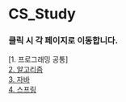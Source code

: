 # CS_Study
### 클릭 시 각 페이지로 이동합니다.
[1. 프로그래밍 공통]  
[2. 알고리즘](https://github.com/LeeKiJong/CS_Study/blob/main/Algorithm/README.md)  
[3. 자바](https://github.com/LeeKiJong/CS_Study/blob/main/Java/README.md)  
[4. 스프링](https://github.com/LeeKiJong/CS_Study/blob/main/Spring/README.md)  
